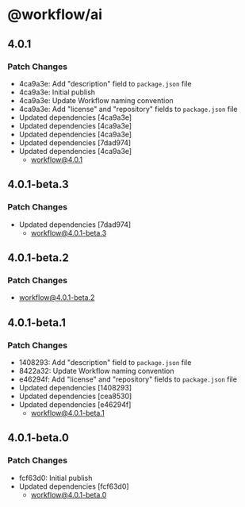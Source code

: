 # @workflow/ai

## 4.0.1

### Patch Changes

- 4ca9a3e: Add "description" field to `package.json` file
- 4ca9a3e: Initial publish
- 4ca9a3e: Update Workflow naming convention
- 4ca9a3e: Add "license" and "repository" fields to `package.json` file
- Updated dependencies [4ca9a3e]
- Updated dependencies [4ca9a3e]
- Updated dependencies [4ca9a3e]
- Updated dependencies [7dad974]
- Updated dependencies [4ca9a3e]
  - workflow@4.0.1

## 4.0.1-beta.3

### Patch Changes

- Updated dependencies [7dad974]
  - workflow@4.0.1-beta.3

## 4.0.1-beta.2

### Patch Changes

- workflow@4.0.1-beta.2

## 4.0.1-beta.1

### Patch Changes

- 1408293: Add "description" field to `package.json` file
- 8422a32: Update Workflow naming convention
- e46294f: Add "license" and "repository" fields to `package.json` file
- Updated dependencies [1408293]
- Updated dependencies [cea8530]
- Updated dependencies [e46294f]
  - workflow@4.0.1-beta.1

## 4.0.1-beta.0

### Patch Changes

- fcf63d0: Initial publish
- Updated dependencies [fcf63d0]
  - workflow@4.0.1-beta.0
